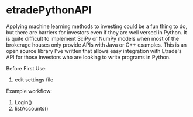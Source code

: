 # etradePythonAPI

Applying machine learning methods to investing could be a fun thing to do, but there are barriers for investors even if they are well versed in Python. It is quite difficult to implement SciPy or NumPy models when most of the brokerage houses only provide APIs with Java or C++ examples. This is an open source library I've written that allows easy integration with Etrade's API for those investors who are looking to write programs in Python.

Before First Use:
1. edit settings file

Example workflow:
1. Login()
2. listAccounts()

